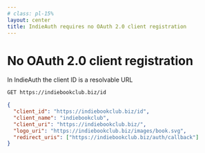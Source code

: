 ```yaml
---
# class: pl-15%
layout: center
title: IndieAuth requires no OAuth 2.0 client registration
---
```


<h1>No OAuth 2.0 client registration</h1>

<Transform scale="0.9">

In IndieAuth the client ID is a resolvable URL

```txt
GET https://indiebookclub.biz/id
```

```json
{
  "client_id": "https://indiebookclub.biz/id",
  "client_name": "indiebookclub",
  "client_uri": "https://indiebookclub.biz/",
  "logo_uri": "https://indiebookclub.biz/images/book.svg",
  "redirect_uris": ["https://indiebookclub.biz/auth/callback"]
}
```

</Transform>

<!--
OAuth 2.0 clients do not need to be registered at the authorization endpoint in advance because the client identifier is simply a URL. This URL serves as the client ID, which is directly resolvable, allowing the authorization server to retrieve information about the client dynamically. The client's URL can contain metadata (such as the redirect URL) that would normally be specified during a typical OAuth client registration process.
-->
